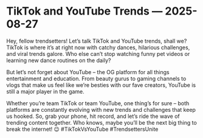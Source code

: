 # TikTok and YouTube Trends — 2025-08-27

Hey, fellow trendsetters! Let’s talk TikTok and YouTube trends, shall we? TikTok is where it’s at right now with catchy dances, hilarious challenges, and viral trends galore. Who else can’t stop watching funny pet videos or learning new dance routines on the daily?

But let’s not forget about YouTube – the OG platform for all things entertainment and education. From beauty gurus to gaming channels to vlogs that make us feel like we’re besties with our fave creators, YouTube is still a major player in the game.

Whether you’re team TikTok or team YouTube, one thing’s for sure – both platforms are constantly evolving with new trends and challenges that keep us hooked. So, grab your phone, hit record, and let’s ride the wave of trending content together. Who knows, maybe you’ll be the next big thing to break the internet! 😉 #TikTokVsYouTube #TrendsettersUnite